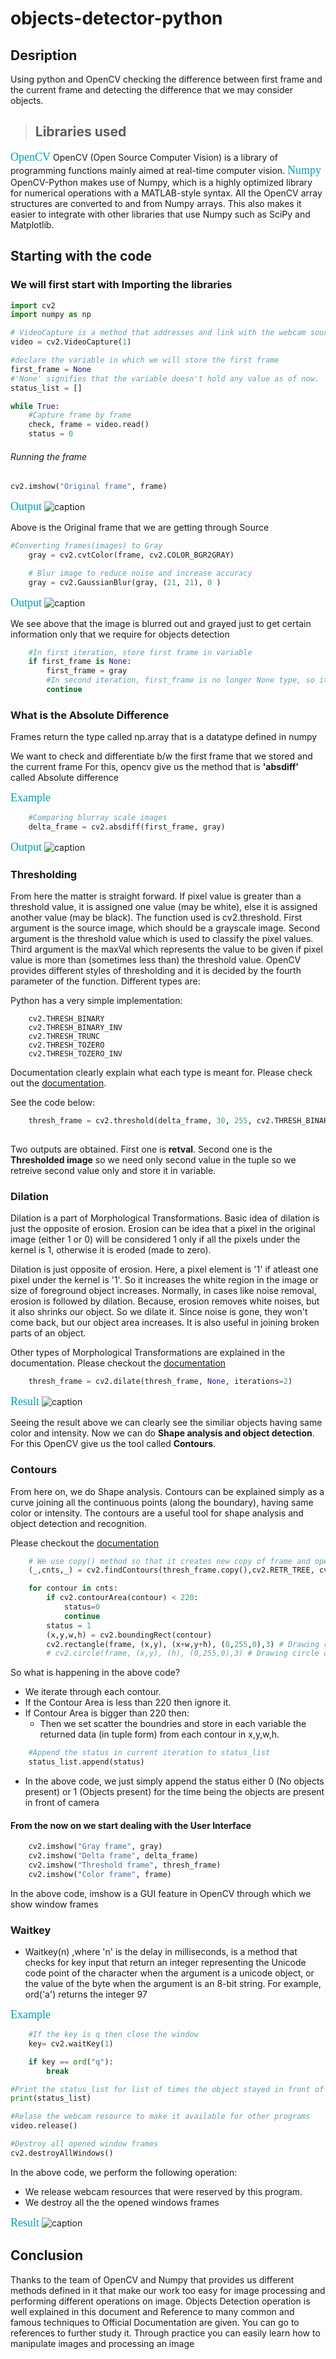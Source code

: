 
# objects-detector-python

## Desription

Using python and OpenCV checking the difference between first frame and the current frame and detecting the difference that we may consider objects.


>## Libraries used
<font size="4" color="#00A0B2" face="Verdana">OpenCV</font>
OpenCV (Open Source Computer Vision) is a library of programming functions mainly aimed at real-time computer vision.
<font size="4" color="#00A0B2" face="Verdana">Numpy</font>
OpenCV-Python makes use of Numpy, which is a highly optimized library for numerical operations with a MATLAB-style syntax. All the OpenCV array structures are converted to and from Numpy arrays. This also makes it easier to integrate with other libraries that use Numpy such as SciPy and Matplotlib.


## Starting with the code

### We will first start with Importing the libraries


```python
import cv2
import numpy as np
```


```python
# VideoCapture is a method that addresses and link with the webcam source
video = cv2.VideoCapture(1)
```


```python
#declare the variable in which we will store the first frame
first_frame = None
#'None' signifies that the variable doesn't hold any value as of now.
status_list = []
```


```python
while True:
    #Capture frame by frame
    check, frame = video.read()
    status = 0

```

###### Running the frame
```python
cv2.imshow("Original frame", frame)
```  
<font size="4" color="#00A0B2" face="Verdana">Output</font>
![caption](files/original_frame.png)

Above is the Original frame that we are getting through Source


```python
#Converting frames(images) to Gray
    gray = cv2.cvtColor(frame, cv2.COLOR_BGR2GRAY)
```


```python
    # Blur image to reduce noise and increase accuracy
    gray = cv2.GaussianBlur(gray, (21, 21), 0 )
```

<font size="4" color="#00A0B2" face="Verdana">Output</font>
![caption](files/gray.png)

We see above that the image is blurred out and grayed just to get certain information only that we require for objects detection


```python
    #In first iteration, store first frame in variable
    if first_frame is None:
        first_frame = gray
        #In second iteration, first_frame is no longer None type, so it will continue without affecting the first_frame
        continue
```

### What is the Absolute Difference
Frames return the type called np.array that is a datatype defined in numpy

We want to check and differentiate b/w the first frame that we stored and the current frame
For this, opencv give us the method that is **'absdiff'** called Absolute difference

<font size="4" color="#00A0B2" face="Verdana">Example</font>


```python
    #Comparing blurray scale images
    delta_frame = cv2.absdiff(first_frame, gray)
```

<font size="4" color="#00A0B2" face="Verdana">Output</font>
![caption](files/delta_frame.png)

### Thresholding

From here the matter is straight forward. If pixel value is greater than a threshold value, it is assigned one value (may be white), else it is assigned another value (may be black). The function used is cv2.threshold. First argument is the source image, which should be a grayscale image. Second argument is the threshold value which is used to classify the pixel values. Third argument is the maxVal which represents the value to be given if pixel value is more than (sometimes less than) the threshold value. OpenCV provides different styles of thresholding and it is decided by the fourth parameter of the function. Different types are:

Python has a very simple implementation: 
```
    cv2.THRESH_BINARY
    cv2.THRESH_BINARY_INV
    cv2.THRESH_TRUNC
    cv2.THRESH_TOZERO
    cv2.THRESH_TOZERO_INV
```
Documentation clearly explain what each type is meant for. Please check out the [documentation](https://docs.opencv.org/3.3.1/d7/d4d/tutorial_py_thresholding.html).

See the code below:


```python
    thresh_frame = cv2.threshold(delta_frame, 30, 255, cv2.THRESH_BINARY_INV) [1]
    
```

Two outputs are obtained. First one is **retval**. Second one is the **Thresholded image** so we need only second value in the tuple so we retreive second value only and store it in variable.

### Dilation

Dilation is a part of Morphological Transformations. Basic idea of dilation is just the opposite of erosion. Erosion can be idea that a pixel in the original image (either 1 or 0) will be considered 1 only if all the pixels under the kernel is 1, otherwise it is eroded (made to zero).

Dilation is just opposite of erosion. Here, a pixel element is '1' if atleast one pixel under the kernel is '1'. So it increases the white region in the image or size of foreground object increases. Normally, in cases like noise removal, erosion is followed by dilation. Because, erosion removes white noises, but it also shrinks our object. So we dilate it. Since noise is gone, they won't come back, but our object area increases. It is also useful in joining broken parts of an object.

Other types of Morphological Transformations are explained in the documentation. Please checkout the [documentation](https://docs.opencv.org/3.3.1/d9/d61/tutorial_py_morphological_ops.html)


```python
    thresh_frame = cv2.dilate(thresh_frame, None, iterations=2)
```

<font size="4" color="#00A0B2" face="Verdana">Result</font>
![caption](files/thresh_frame.png)

Seeing the result above we can clearly see the similiar objects having same color and intensity. Now we can do **Shape analysis and object detection**. For this OpenCV give us the tool called **Contours**.

### Contours

From here on, we do Shape analysis. Contours can be explained simply as a curve joining all the continuous points (along the boundary), having same color or intensity. The contours are a useful tool for shape analysis and object detection and recognition.

Please checkout the [documentation](https://docs.opencv.org/3.3.1/d4/d73/tutorial_py_contours_begin.html)


```python
    # We use copy() method so that it creates new copy of frame and operate on it rather than overwriting it
    (_,cnts,_) = cv2.findContours(thresh_frame.copy(),cv2.RETR_TREE, cv2.CHAIN_APPROX_TC89_KCOS)
```


```python
    for contour in cnts:
        if cv2.contourArea(contour) < 220:
            status=0
            continue
        status = 1
        (x,y,w,h) = cv2.boundingRect(contour)
        cv2.rectangle(frame, (x,y), (x+w,y+h), (0,255,0),3) # Drawing rectangle over objects
        # cv2.circle(frame, (x,y), (h), (0,255,0),3) # Drawing circle over objects We can use circles to on Contours
```

So what is happening in the above code?
- We iterate through each contour.
- If the Contour Area is less than 220 then ignore it.
- If Contour Area is bigger than 220 then:
    - Then we set scatter the boundries and store in each variable the returned data (in tuple form) from each contour in x,y,w,h.


```python
    #Append the status in current iteration to status_list
    status_list.append(status)
```

- In the above code, we just simply append the status either 0 (No objects present) or 1 (Objects present) for the time being the objects are present in front of camera

#### From the now on we start dealing with the **User Interface**


```python
    cv2.imshow("Gray frame", gray)
    cv2.imshow("Delta frame", delta_frame)
    cv2.imshow("Threshold frame", thresh_frame)
    cv2.imshow("Color frame", frame)
```

In the above code, imshow is a GUI feature in OpenCV through which we show window frames

### Waitkey
- Waitkey(n) ,where 'n' is the delay in milliseconds, is a method that checks for key input that return an integer representing the Unicode code point of the character when the argument is a unicode object, or the value of the byte when the argument is an 8-bit string.
    For example, ord('a') returns the integer 97
    
<font size="4" color="#00A0B2" face="Verdana">Example</font>


```python
    #If the key is q then close the window
    key= cv2.waitKey(1)

    if key == ord("q"):
        break
```


```python
#Print the status_list for list of times the object stayed in front of cam
print(status_list)
```


```python
#Relase the webcam resource to make it available for other programs
video.release()

#Destroy all opened window frames
cv2.destroyAllWindows()

```

In the above code, we perform the following operation:
- We release webcam resources that were reserved by this program.
- We destroy all the the opened windows frames

<font size="4" color="#00A0B2" face="Verdana">Result</font>
![caption](files/frame.png)

## Conclusion

Thanks to the team of OpenCV and Numpy that provides us different methods defined in it that make our work too easy for image processing and performing different operations on image. Objects Detection operation is well explained in this document and Reference to many common and famous techniques to Official Documentation are given. You can go to references to further study it. Through practice you can easily learn how to manipulate images and processing an image

